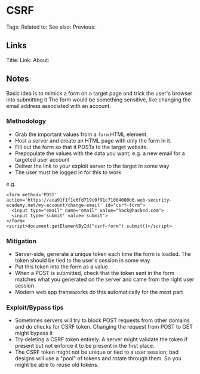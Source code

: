 # CSRF
Tags:
Related to:
See also:
Previous:

## Links
Title:
Link:
About:

## Notes
Basic idea is to mimick a form on a target page and trick the user's browser into submitting it
The form would be something sensitive, like changing the email address associated with an account.

### Methodology
- Grab the important values from a `form` HTML element
- Host a server and create an HTML page with only the form in it.
- Fill out the form so that it POSTs to the target website.
- Prepopulate the values with the data you want, e.g. a new email for a targeted user account
- Deliver the link to your exploit server to the target in some way
- The user must be logged in for this to work

e.g. 
```
<form method='POST' action='https://aca91f1f1e6fd719c0f91c71004000b6.web-security-academy.net/my-account/change-email' id="csrf-form">
  <input type="email" name="email" value="hack@hacked.com">
  <input type='submit' value='submit'>
</form>
<script>document.getElementById("csrf-form").submit()</script>
```

### Mitigation
- Server-side, generate a unique token each time the form is loaded. The token should be tied to the user's session in some way
- Put this token into the form as a value
- When a POST is submitted, check that the token sent in the form matches what you generated on the server and came from the right user session
- Modern web app frameworks do this automatically for the most part

### Exploit/Bypass tips
- Sometimes servers will try to block POST requests from other domains and do checks for CSRF token. Changing the request from POST to GET might bypass it
- Try deleting a CSRF token entirely. A server might validate the token if present but not enforce it to be present in the first place.
- The CSRF token might not be unique or tied to a user session; bad designs will use a "pool" of tokens and rotate through them. So you might be able to reuse old tokens.